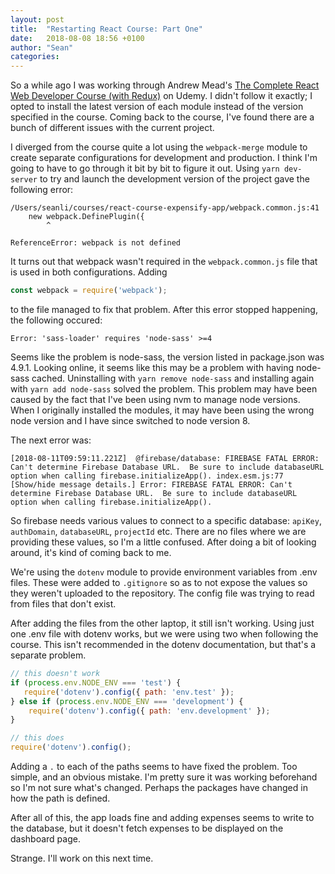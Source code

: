 ```yaml
---
layout: post
title:  "Restarting React Course: Part One"
date:   2018-08-08 18:56 +0100
author: "Sean"
categories: 
---
```


So a while ago I was working through Andrew Mead's [The Complete React Web Developer Course (with Redux)](https://www.udemy.com/react-2nd-edition/) on Udemy. I didn't follow it exactly; I opted to install the latest version of each module instead of the version specified in the course. Coming back to the course, I've found there are a bunch of different issues with the current project.

I diverged from the course quite a lot using the `webpack-merge` module to create separate configurations for development and production. I think I'm going to have to go through it bit by bit to figure it out.
Using `yarn dev-server` to try and launch the development version of the project gave the following error:

```
/Users/seanli/courses/react-course-expensify-app/webpack.common.js:41
    new webpack.DefinePlugin({
        ^

ReferenceError: webpack is not defined
```

It turns out that webpack wasn't required in the `webpack.common.js` file that is used in both configurations. Adding

```javascript
const webpack = require('webpack');
```

to the file managed to fix that problem. After this error stopped happening, the following occured:

```
Error: 'sass-loader' requires 'node-sass' >=4
```

Seems like the problem is node-sass, the version listed in package.json was 4.9.1. Looking online, it seems like this may be a problem with having node-sass cached. Uninstalling with `yarn remove node-sass` and installing again with `yarn add node-sass` solved the problem.
This problem may have been caused by the fact that I've been using nvm to manage node versions.
When I originally installed the modules, it may have been using the wrong node version and I have since switched to node version 8.

The next error was:

```
[2018-08-11T09:59:11.221Z]  @firebase/database: FIREBASE FATAL ERROR: Can't determine Firebase Database URL.  Be sure to include databaseURL option when calling firebase.initializeApp(). index.esm.js:77
[Show/hide message details.] Error: FIREBASE FATAL ERROR: Can't determine Firebase Database URL.  Be sure to include databaseURL option when calling firebase.initializeApp().
```

So firebase needs various values to connect to a specific database: `apiKey`, `authDomain`, `databaseURL`, `projectId` etc. There are no files where we are providing these values, so I'm a little confused. After doing a bit of looking around, it's kind of coming back to me.

We're using the `dotenv` module to provide environment variables from .env files. These were added to `.gitignore` so as to not expose the values so they weren't uploaded to the repository. The config file was trying to read from files that don't exist.

After adding the files from the other laptop, it still isn't working. Using just one .env file with dotenv works, but we were using two when following the course. This isn't recommended in the dotenv documentation, but that's a separate problem.

```javascript
// this doesn't work
if (process.env.NODE_ENV === 'test') {
   require('dotenv').config({ path: 'env.test' });
} else if (process.env.NODE_ENV === 'development') {
    require('dotenv').config({ path: 'env.development' });
}

// this does
require('dotenv').config();
```

Adding a `.` to each of the paths seems to have fixed the problem. Too simple, and an obvious mistake. I'm pretty sure it was working beforehand so I'm not sure what's changed. Perhaps the packages have changed in how the path is defined.

After all of this, the app loads fine and adding expenses seems to write to the database, but it doesn't fetch expenses to be displayed on the dashboard page.

Strange. I'll work on this next time.
